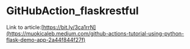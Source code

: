 # GitHubAction_flaskrestful

Link to article:[https://bit.ly/3ca1rrN](https://muokicaleb.medium.com/github-actions-tutorial-using-python-flask-demo-app-2a44f844f27f)
